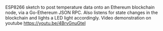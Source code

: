 ESP8266 sketch to post temperature data onto an Ethereum blockchain node, via a Go-Ethereum JSON RPC. Also listens for state changes in the blockchain and lights a LED light accordingly. Video demonstration on youtube https://youtu.be/4BrvGnuGteI
